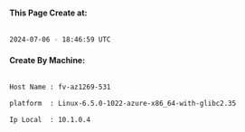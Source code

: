 
   
#### This Page Create at:

```bash

2024-07-06 - 18:46:59 UTC

```

#### Create By Machine:

```bash

Host Name : fv-az1269-531

platform  : Linux-6.5.0-1022-azure-x86_64-with-glibc2.35

Ip Local  : 10.1.0.4

```


